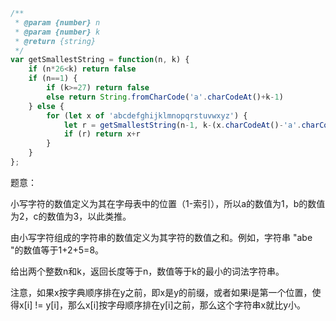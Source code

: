 ```javascript
/**
 * @param {number} n
 * @param {number} k
 * @return {string}
 */
var getSmallestString = function(n, k) {
    if (n*26<k) return false
    if (n==1) {
        if (k>=27) return false
        else return String.fromCharCode('a'.charCodeAt()+k-1)
    } else {
        for (let x of 'abcdefghijklmnopqrstuvwxyz') {
            let r = getSmallestString(n-1, k-(x.charCodeAt()-'a'.charCodeAt()+1))
            if (r) return x+r
        }
    }
};
```

题意：

小写字符的数值定义为其在字母表中的位置（1-索引），所以a的数值为1，b的数值为2，c的数值为3，以此类推。

由小写字符组成的字符串的数值定义为其字符的数值之和。例如，字符串 "abe "的数值等于1+2+5=8。

给出两个整数n和k，返回长度等于n，数值等于k的最小的词法字符串。

注意，如果x按字典顺序排在y之前，即x是y的前缀，或者如果i是第一个位置，使得x[i] != y[i]，那么x[i]按字母顺序排在y[i]之前，那么这个字符串x就比y小。

 